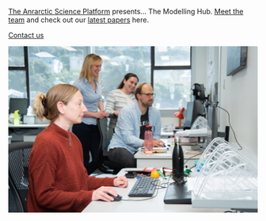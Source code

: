 [The Anrarctic Science Platform][platform] presents... The Modelling Hub.
[Meet the team][team] and check out our [latest papers][research] here.

[Contact us][cont]



[![Screenshot](./images/modelling_hub.jpg)](https://wowchemy.com/hugo-themes/)


[cont]: ./content/contact/contact.md
[team]: https://modellinghub.github.io/Modelling-Hub/people
[research]: https://modellinghub.github.io/Modelling-Hub/publication
[platform]: https://www.antarcticscienceplatform.org.nz